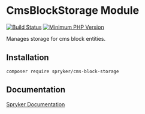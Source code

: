 # CmsBlockStorage Module
[![Build Status](https://travis-ci.org/spryker/cms-block-storage.svg)](https://travis-ci.org/spryker/cms-block-storage)
[![Minimum PHP Version](https://img.shields.io/badge/php-%3E%3D%207.3-8892BF.svg)](https://php.net/)

Manages storage for cms block entities.

## Installation

```
composer require spryker/cms-block-storage
```

## Documentation

[Spryker Documentation](https://spryker.github.io)
